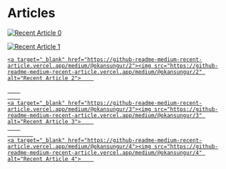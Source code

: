# Articles





<a target="_blank" href="https://github-readme-medium-recent-article.vercel.app/medium/@okansungur/0"><img src="https://github-readme-medium-recent-article.vercel.app/medium/@okansungur/0" alt="Recent Article 0">
    

<a target="_blank" href="https://github-readme-medium-recent-article.vercel.app/medium/@okansungur/1"><img src="https://github-readme-medium-recent-article.vercel.app/medium/@okansungur/1" alt="Recent Article 1">    


    
    <a target="_blank" href="https://github-readme-medium-recent-article.vercel.app/medium/@okansungur/2"><img src="https://github-readme-medium-recent-article.vercel.app/medium/@okansungur/2" alt="Recent Article 2">    

        
        
    <a target="_blank" href="https://github-readme-medium-recent-article.vercel.app/medium/@okansungur/3"><img src="https://github-readme-medium-recent-article.vercel.app/medium/@okansungur/3" alt="Recent Article 3">    
        
            
    <a target="_blank" href="https://github-readme-medium-recent-article.vercel.app/medium/@okansungur/4"><img src="https://github-readme-medium-recent-article.vercel.app/medium/@okansungur/4" alt="Recent Article 4">    

